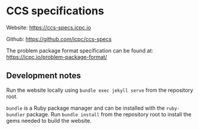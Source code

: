 # CCS specifications

Website: <https://ccs-specs.icpc.io>

Github: <https://github.com/icpc/ccs-specs>

The problem package format specification can be found at: <https://icpc.io/problem-package-format/>

## Development notes

Run the website locally using `bundle exec jekyll serve` from the repository root.

`bundle` is a Ruby package manager and can be installed with the `ruby-bundler` package.
Run `bundle install` from the repository root to install the gems needed to build the website.

